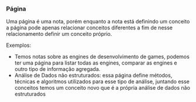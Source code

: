 ### Página

Uma página é uma nota, porém enquanto a nota está definindo um conceito a página pode apenas relacionar conceitos diferentes a fim de nesse relacionamento definir um conceito próprio.

Exemplos:

- Temos notas sobre as engines de desenvolvimento de games, podemos ter uma página para listar todas as engines, comparar as engines e outro tipo de informação agregada.
- Análise de Dados não estruturados: essa página define métodos, técnicas e algoritmos utilizados para esse tipo de análise, juntando esse conceitos temos um conceito novo que é a própria análise de dados não estruturados